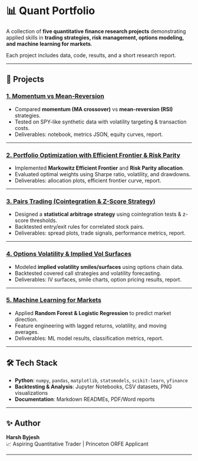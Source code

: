 # 📊 Quant Portfolio  

A collection of **five quantitative finance research projects** demonstrating applied skills in **trading strategies, risk management, options modeling, and machine learning for markets**.  

Each project includes data, code, results, and a short research report.  

---

## 🔹 Projects  

### [1. Momentum vs Mean-Reversion](./Project%201%20-Momentum%20vs%20Mean-Reversion)  
- Compared **momentum (MA crossover)** vs **mean-reversion (RSI)** strategies.  
- Tested on SPY-like synthetic data with volatility targeting & transaction costs.  
- Deliverables: notebook, metrics JSON, equity curves, report.  

---

### [2. Portfolio Optimization with Efficient Frontier & Risk Parity](./PROJECT-2%20(Portfolio%20Optimization%20with%20Efficien...))  
- Implemented **Markowitz Efficient Frontier** and **Risk Parity allocation**.  
- Evaluated optimal weights using Sharpe ratio, volatility, and drawdowns.  
- Deliverables: allocation plots, efficient frontier curve, report.  

---

### [3. Pairs Trading (Cointegration & Z-Score Strategy)](./PROJECT-3%20(Pairs%20Trading%20Cointegration%20%26%20Z-Sc...))  
- Designed a **statistical arbitrage strategy** using cointegration tests & z-score thresholds.  
- Backtested entry/exit rules for correlated stock pairs.  
- Deliverables: spread plots, trade signals, performance metrics, report.  

---

### [4. Options Volatility & Implied Vol Surfaces](./PROJECT%204-%20Options%20Volatility)  
- Modeled **implied volatility smiles/surfaces** using options chain data.  
- Backtested covered call strategies and volatility forecasting.  
- Deliverables: IV surfaces, smile charts, option pricing results, report.  

---

### [5. Machine Learning for Markets](./PROJECT%205-%20ML%20for%20Markets)  
- Applied **Random Forest & Logistic Regression** to predict market direction.  
- Feature engineering with lagged returns, volatility, and moving averages.  
- Deliverables: ML model results, classification metrics, report.  

---

## 🛠️ Tech Stack  
- **Python**: `numpy`, `pandas`, `matplotlib`, `statsmodels`, `scikit-learn`, `yfinance`  
- **Backtesting & Analysis**: Jupyter Notebooks, CSV datasets, PNG visualizations  
- **Documentation**: Markdown READMEs, PDF/Word reports  

---

## ✨ Author  
**Harsh Byjesh**  
📈 Aspiring Quantitative Trader | Princeton ORFE Applicant  

---

